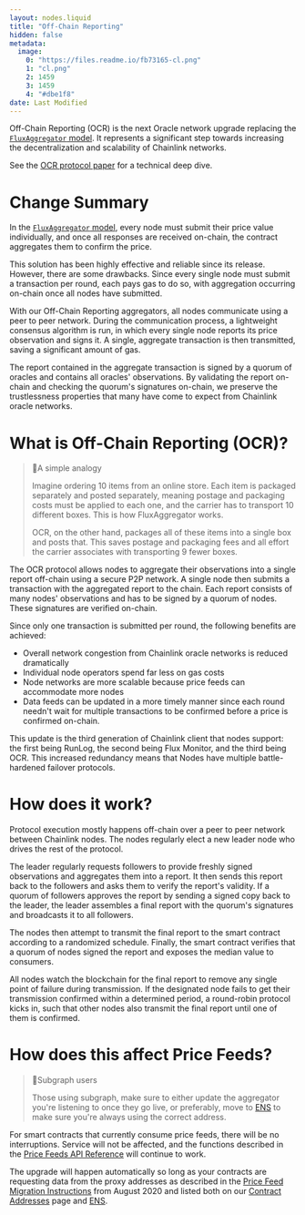 ```yaml
---
layout: nodes.liquid
title: "Off-Chain Reporting"
hidden: false
metadata: 
  image: 
    0: "https://files.readme.io/fb73165-cl.png"
    1: "cl.png"
    2: 1459
    3: 1459
    4: "#dbe1f8"
date: Last Modified
---
```

Off-Chain Reporting (OCR) is the next Oracle network upgrade replacing the [`FluxAggregator` model](../architecture-decentralized-model). It represents a significant step towards increasing the decentralization and scalability of Chainlink networks.

See the <a href="https://uploads-ssl.webflow.com/5f6b7190899f41fb70882d08/603651a1101106649eef6a53_chainlink-ocr-protocol-paper-02-24-20.pdf" target="_blank">OCR protocol paper</a> for a technical deep dive.

# Change Summary

In the [`FluxAggregator` model](../architecture-decentralized-model), every node must submit their price value individually, and once all responses are received on-chain, the contract aggregates them to confirm the price.

This solution has been highly effective and reliable since its release. However, there are some drawbacks. Since every single node must submit a transaction per round, each pays gas to do so, with aggregation occurring on-chain once all nodes have submitted. 

With our Off-Chain Reporting aggregators, all nodes communicate using a peer to peer network. During the communication process, a lightweight consensus algorithm is run, in which every single node reports its price observation and signs it. A single, aggregate transaction is then transmitted, saving a significant amount of gas. 

The report contained in the aggregate transaction is signed by a quorum of oracles and contains all oracles' observations. By validating the report on-chain and checking the quorum's signatures on-chain, we preserve the trustlessness properties that many have come to expect from Chainlink oracle networks.

# What is Off-Chain Reporting (OCR)?

> 📘A simple analogy
> 
> Imagine ordering 10 items from an online store. Each item is packaged separately and posted separately, meaning postage and packaging costs must be applied to each one, and the carrier has to transport 10 different boxes. This is how FluxAggregator works.
> 
> OCR, on the other hand, packages all of these items into a single box and posts that. This saves postage and packaging fees and all effort the carrier associates with transporting 9 fewer boxes.

The OCR protocol allows nodes to aggregate their observations into a single report off-chain using a secure P2P network. A single node then submits a transaction with the aggregated report to the chain. Each report consists of many nodes' observations and has to be signed by a quorum of nodes. These signatures are verified on-chain.

Since only one transaction is submitted per round, the following benefits are achieved:

- Overall network congestion from Chainlink oracle networks is reduced dramatically
- Individual node operators spend far less on gas costs
- Node networks are more scalable because price feeds can accommodate more nodes
- Data feeds can be updated in a more timely manner since each round needn't wait for multiple transactions to be confirmed before a price is confirmed on-chain.

This update is the third generation of Chainlink client that nodes support: the first being RunLog, the second being Flux Monitor, and the third being OCR. This increased redundancy means that Nodes have multiple battle-hardened failover protocols.

# How does it work?

Protocol execution mostly happens off-chain over a peer to peer network between Chainlink nodes. The nodes regularly elect a new leader node who drives the rest of the protocol. 

The leader regularly requests followers to provide freshly signed observations and aggregates them into a report. It then sends this report back to the followers and asks them to verify the report's validity. If a quorum of followers approves the report by sending a signed copy back to the leader, the leader assembles a final report with the quorum's signatures and broadcasts it to all followers. 

The nodes then attempt to transmit the final report to the smart contract according to a randomized schedule. Finally, the smart contract verifies that a quorum of nodes signed the report and exposes the median value to consumers.

All nodes watch the blockchain for the final report to remove any single point of failure during transmission. If the designated node fails to get their transmission confirmed within a determined period, a round-robin protocol kicks in, such that other nodes also transmit the final report until one of them is confirmed. 

# How does this affect Price Feeds?

> 🚧Subgraph users
>
> Those using subgraph, make sure to either update the aggregator you're listening to once they go live, or preferably, move to [ENS](../ens) to make sure you're always using the correct address.

For smart contracts that currently consume price feeds, there will be no interruptions. Service will not be affected, and the functions described in the  [Price Feeds API Reference](../price-feeds-api-reference) will continue to work.

The upgrade will happen automatically so long as your contracts are requesting data from the proxy addresses as described in the [Price Feed Migration Instructions](../migrating-to-flux-aggregator) from August 2020 and listed both on our [Contract Addresses](../reference-contracts) page and [ENS](../ens).